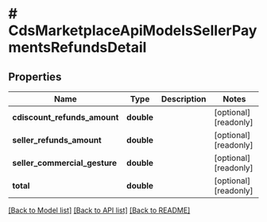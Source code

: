 # # CdsMarketplaceApiModelsSellerPaymentsRefundsDetail

## Properties

Name | Type | Description | Notes
------------ | ------------- | ------------- | -------------
**cdiscount_refunds_amount** | **double** |  | [optional] [readonly]
**seller_refunds_amount** | **double** |  | [optional] [readonly]
**seller_commercial_gesture** | **double** |  | [optional] [readonly]
**total** | **double** |  | [optional] [readonly]

[[Back to Model list]](../../README.md#models) [[Back to API list]](../../README.md#endpoints) [[Back to README]](../../README.md)
